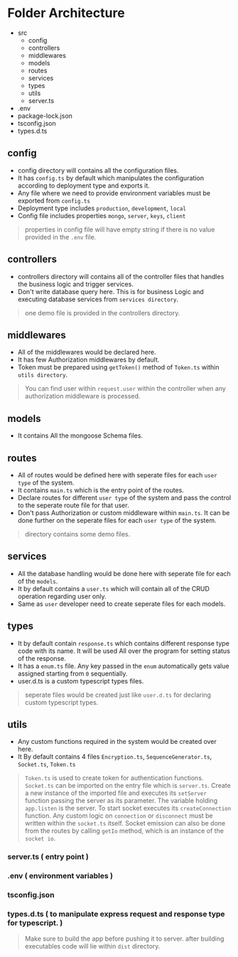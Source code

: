 # Folder Architecture
- src
  - config
  - controllers
  - middlewares
  - models
  - routes
  - services
  - types
  - utils
  - server.ts
- .env
- package-lock.json
- tsconfig.json
- types.d.ts

## config
- config directory will contains all the configuration files.
- It has `config.ts` by default which manipulates the configuration according to deployment type and exports it.
- Any file where we need to provide environment variables must be exported from `config.ts`
- Deployment type includes `production`, `development`, `local`
- Config file includes properties `mongo`, `server`, `keys`, `client`
> properties in config file will have empty string if there is no value provided in the `.env` file.

## controllers
- controllers directory will contains all of the controller files that handles the business logic and trigger services.
- Don't write database query here. This is for business Logic and executing database services from `services directory`.
> one demo file is provided in the controllers directory.

## middlewares
- All of the middlewares would be declared here.
- It has few Authorization middlewares by default.
- Token must be prepared using `getToken()` method of `Token.ts` within `utils directory`.
> You can find user within `request.user` within the controller when any authorization middleware is processed.

## models
- It contains All the mongoose Schema files.

## routes
- All of routes would be defined here with seperate files for each `user type` of the system.
- It contains `main.ts` which is the entry point of the routes.
- Declare routes for different `user type` of the system and pass the control to the seperate route file for that user.
- Don't pass Authorization or custom middleware within `main.ts`. It can be done further on the seperate files for each `user type` of the system.
> directory contains some demo files.

## services
- All the database handling would be done here with seperate file for each of the `models`.
- It by default contains a `user.ts` which will contain all of the CRUD operation regarding user only.
- Same as `user` developer need to create seperate files for each models.

## types
- It by default contain `response.ts` which contains different response type code with its name. It will be used All
over the program for setting status of the response.
- It has a `enum.ts` file. Any key passed in the `enum` automatically gets value assigned starting from `0` sequentially.
- user.d.ts is a custom typescript types files.
> seperate files would be created just like `user.d.ts` for declaring custom typescript types.

## utils
- Any custom functions required in the system would be created over here.
- It By default contains 4 files `Encryption.ts`, `SequenceGenerator.ts`, `Socket.ts`, `Token.ts`
> `Token.ts` is used to create token for authentication functions.
> `Socket.ts` can be imported on the entry file which is `server.ts`. Create a new instance of the imported file and executes its `setServer` function passing the server as its parameter.
> The variable holding `app.listen` is the server. To start socket executes its `createConnection` function. Any custom logic on `connection` or `disconnect` must be written within the `socket.ts` itself.
> Socket emission can also be done from the routes by calling `getIo` method, which is an instance of the `socket io`.

### server.ts ( entry point )
### .env ( environment variables )
### tsconfig.json
### types.d.ts ( to manipulate express request and response type for typescript. )

> Make sure to build the app before pushing it to server.
> after building executables code will lie within `dist` directory.


